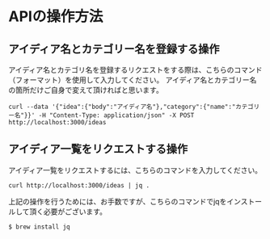 # APIの操作方法

## アイディア名とカテゴリー名を登録する操作

アイディア名とカテゴリ名を登録するリクエストをする際は、こちらのコマンド（フォーマット）を使用して入力してください。
アイディア名とカテゴリー名の箇所だけご自身で変えて頂ければと思います。
```
curl --data '{"idea":{"body":"アイディア名"},"category":{"name":"カテゴリー名"}}' -H "Content-Type: application/json" -X POST http://localhost:3000/ideas
```

## アイディア一覧をリクエストする操作

アイディア一覧をリクエストするには、こちらのコマンドを入力してください。

```
curl http://localhost:3000/ideas | jq .
```

上記の操作を行うためには、お手数ですが、こちらのコマンドでjqをインストールして頂く必要がございます。

```
$ brew install jq
```

